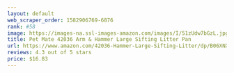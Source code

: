```yaml
---
layout: default 
﻿web_scraper_order: 1582906769-6876
rank: #58
image: https://images-na.ssl-images-amazon.com/images/I/51zUdw7bGzL.jpg
title: Pet Mate 42036 Arm & Hammer Large Sifting Litter Pan
url: https://www.amazon.com/42036-Hammer-Large-Sifting-Litter/dp/B06XNX32K1/ref=zg_mw_pet-supplies_58?_encoding=UTF8&psc=1&refRID=H5H5GKBRAGT498NV2G74
reviews: 4.3 out of 5 stars
price: $16.83 
---
```

